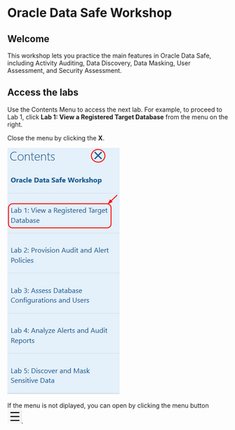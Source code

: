 ﻿# Oracle Data Safe Workshop
## Welcome

This workshop lets you practice the main features in Oracle Data Safe, including Activity Auditing, Data Discovery, Data Masking, User Assessment, and Security Assessment.

## Access the labs

Use the Contents Menu to access the next lab. For example, to proceed to Lab 1, click **Lab 1: View a Registered Target Database** from the menu on the right.

Close the menu by clicking the **X**.

![](./images/Menu.png " ") 

If the menu is not diplayed, you can open by clicking the menu button  
![Menu icon](./images/MenuButton.png).